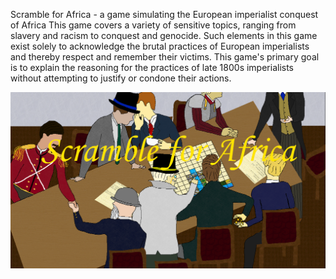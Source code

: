 Scramble for Africa - a game simulating the European imperialist conquest of Africa
This game covers a variety of sensitive topics, ranging from slavery and racism to conquest and genocide. Such elements in this game exist solely to acknowledge the brutal practices of European imperialists and thereby respect and 
remember their victims. This game's primary goal is to explain the reasoning for the practices of late 1800s imperialists without attempting to justify or condone their actions.

<img src="graphics/misc/title.png" alt="Title Screen">

